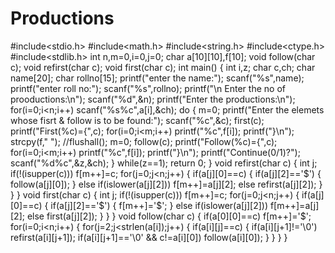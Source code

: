 # Productions
#include<stdio.h> 
#include<math.h> 
#include<string.h> 
#include<ctype.h> 
#include<stdlib.h> 
int n,m=0,i=0,j=0; 
char a[10][10],f[10]; 
void follow(char c); 
void refirst(char c);
void first(char c); 
int main()
{
int i,z; 
char c,ch; 
char name[20];
char rollno[15];
printf("enter the name:");
scanf("%s",name);
printf("enter roll no:");
scanf("%s",rollno); 
printf("\n Enter the no of prooductions:\n");
scanf("%d",&n);
printf("Enter the productions:\n"); 
for(i=0;i<n;i++) 
scanf("%s%c",a[i],&ch);
do
{ 
m=0;
printf("Enter the elemets whose fisrt & follow is to be found:"); 
scanf("%c",&c);
first(c); 
printf("First(%c)={",c); 
for(i=0;i<m;i++) 
printf("%c",f[i]);
printf("}\n");
strcpy(f," ");
//flushall(); 
m=0;
follow(c); 
printf("Follow(%c)={",c); 
for(i=0;i<m;i++) 
printf("%c",f[i]);
printf("}\n");
printf("Continue(0/1)?");
scanf("%d%c",&z,&ch);
}
while(z==1); 
return 0;
}
void refirst(char c)
{
int j; 
if(!(isupper(c)))
f[m++]=c; 
for(j=0;j<n;j++)
{
if(a[j][0]==c)
{
if(a[j][2]=='$') 
{
follow(a[j][0]);
}
else if(islower(a[j][2]))
f[m++]=a[j][2]; 
else 
refirst(a[j][2]);
}
}
}
void first(char c)
{
int j; 
if(!(isupper(c)))
f[m++]=c; 
for(j=0;j<n;j++)
{
if(a[j][0]==c)
{
if(a[j][2]=='$') 
{
f[m++]='$';
}
else if(islower(a[j][2]))
f[m++]=a[j][2]; 
else 
first(a[j][2]);
}
}
}
void follow(char c)
{ if(a[0][0]==c)
f[m++]='$';
for(i=0;i<n;i++)
{
for(j=2;j<strlen(a[i]);j++)
{
if(a[i][j]==c)
{
if(a[i][j+1]!='\0')
refirst(a[i][j+1]); 
if(a[i][j+1]=='\0' && c!=a[i][0]) 
follow(a[i][0]);
}
}
}
}
